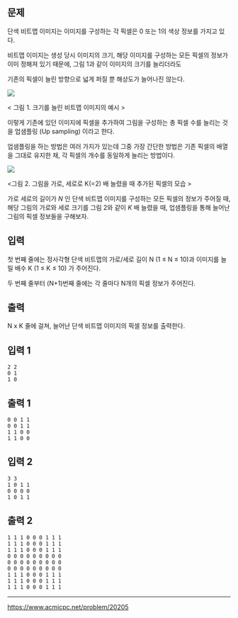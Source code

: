 ## 문제

단색 비트맵 이미지는 이미지를 구성하는 각 픽셀은 0 또는 1의 색상 정보를 가지고 있다.

비트맵 이미지는 생성 당시 이미지의 크기, 해당 이미지를 구성하는 모든 픽셀의 정보가 이미 정해져 있기 때문에, 그림 1과 같이 이미지의 크기를 늘리더라도

기존의 픽셀이 늘린 방향으로 넓게 퍼질 뿐 해상도가 늘어나진 않는다.

![](https://upload.acmicpc.net/473b24e6-9cbd-498a-a653-bcfb27c6bb31/-/preview/)

< 그림 1. 크기를 늘린 비트맵 이미지의 예시 >

이렇게 기존에 있던 이미지에 픽셀을 추가하여 그림을 구성하는 총 픽셀 수를 늘리는 것을 업샘플링 (Up sampling) 이라고 한다.

업샘플링을 하는 방법은 여러 가지가 있는데 그중 가장 간단한 방법은 기존 픽셀의 배열을 그대로 유지한 채, 각 픽셀의 개수를 동일하게 늘리는 방법이다.

![](https://upload.acmicpc.net/a170eb35-16a1-4e0e-be7b-fb9d9febdc0f/-/preview/)

<그림 2. 그림을 가로, 세로로 K(=2) 배 늘렸을 때 추가된 픽셀의 모습 >

가로 세로의 길이가 _N_ 인 단색 비트맵 이미지를 구성하는 모든 픽셀의 정보가 주어질 때, 해당 그림의 가로와 세로 크기를 그림 2와 같이 _K_ 배 늘렸을 때, 업샘플링을 통해 늘어난 그림의 픽셀 정보들을 구해보자.

## 입력

첫 번째 줄에는 정사각형 단색 비트맵의 가로/세로 길이 N (1 ≤ N ≤ 10)과 이미지를 늘릴 배수 K (1 ≤ K ≤ 10) 가 주어진다.

두 번째 줄부터 (N+1)번째 줄에는 각 줄마다 N개의 픽셀 정보가 주어진다.

## 출력

N x K 줄에 걸쳐, 늘어난 단색 비트맵 이미지의 픽셀 정보를 출력한다.

## 입력 1

```
2 2
0 1
1 0
```

## 출력 1

```
0 0 1 1
0 0 1 1
1 1 0 0
1 1 0 0
```

## 입력 2

```
3 3
1 0 1 1
0 0 0 0
1 0 1 1
```

## 출력 2

```
1 1 1 0 0 0 1 1 1
1 1 1 0 0 0 1 1 1
1 1 1 0 0 0 1 1 1
0 0 0 0 0 0 0 0 0
0 0 0 0 0 0 0 0 0
0 0 0 0 0 0 0 0 0
1 1 1 0 0 0 1 1 1
1 1 1 0 0 0 1 1 1
1 1 1 0 0 0 1 1 1
```

---

https://www.acmicpc.net/problem/20205
